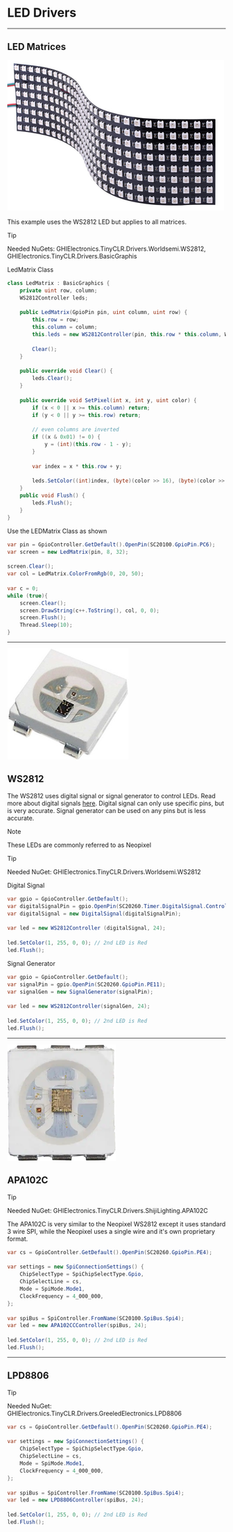 # LED Drivers

---

## LED Matrices

![LED Matrix](./images/ledmatrices.jpg)

This example uses the WS2812 LED but applies to all matrices.

> [!TIP]
> Needed NuGets: GHIElectronics.TinyCLR.Drivers.Worldsemi.WS2812, GHIElectronics.TinyCLR.Drivers.BasicGraphis

LedMatrix Class
```cs
class LedMatrix : BasicGraphics {
	private uint row, column;
	WS2812Controller leds;

	public LedMatrix(GpioPin pin, uint column, uint row) { 
		this.row = row;
		this.column = column;
		this.leds = new WS2812Controller(pin, this.row * this.column, WS2812Controller.DataFormat.rgb565);

		Clear();
	}

	public override void Clear() {
		leds.Clear();
	}

	public override void SetPixel(int x, int y, uint color) {
		if (x < 0 || x >= this.column) return;
		if (y < 0 || y >= this.row) return;

		// even columns are inverted
		if ((x & 0x01) != 0) {
			y = (int)(this.row - 1 - y);
		}

		var index = x * this.row + y;

		leds.SetColor((int)index, (byte)(color >> 16), (byte)(color >> 8), (byte)(color >> 0));
	}
	public void Flush() {
		leds.Flush();
	}
}
```
Use the LEDMatrix Class as shown

```cs
var pin = GpioController.GetDefault().OpenPin(SC20100.GpioPin.PC6);
var screen = new LedMatrix(pin, 8, 32);

screen.Clear();
var col = LedMatrix.ColorFromRgb(0, 20, 50);

var c = 0;
while (true){
    screen.Clear();
    screen.DrawString(c++.ToString(), col, 0, 0);
    screen.Flush();
    Thread.Sleep(10);
}
```
---

![WS2812](./images/WS2812.jpg)

## WS2812

The WS2812 uses digital signal or signal generator to control LEDs. Read more about digital signals [here](../tutorials/signal-control.md). Digital signal can only use specific pins, but is very accurate. Signal generator can be used on any pins but is less accurate. 

> [!Note]
> These LEDs are commonly referred to as Neopixel

> [!TIP]
> Needed NuGet: GHIElectronics.TinyCLR.Drivers.Worldsemi.WS2812

Digital Signal
```cs
var gpio = GpioController.GetDefault();
var digitalSignalPin = gpio.OpenPin(SC20260.Timer.DigitalSignal.Controller5.PA0);
var digitalSignal = new DigitalSignal(digitalSignalPin);

var led = new WS2812Controller (digitalSignal, 24);

led.SetColor(1, 255, 0, 0); // 2nd LED is Red
led.Flush();
```

Signal Generator
```cs
var gpio = GpioController.GetDefault();
var signalPin = gpio.OpenPin(SC20260.GpioPin.PE11);
var signalGen = new SignalGenerator(signalPin);

var led = new WS2812Controller(signalGen, 24);

led.SetColor(1, 255, 0, 0); // 2nd LED is Red
led.Flush();
```

---

![APA102C](./images/APA102C.png)

## APA102C

> [!TIP]
> Needed NuGet: GHIElectronics.TinyCLR.Drivers.ShijiLighting.APA102C

The APA102C is very similar to the Neopixel WS2812 except it uses standard 3 wire SPI, while the Neopixel uses a single wire and it's own proprietary format. 

```cs
var cs = GpioController.GetDefault().OpenPin(SC20260.GpioPin.PE4);

var settings = new SpiConnectionSettings() {
    ChipSelectType = SpiChipSelectType.Gpio,
    ChipSelectLine = cs,
    Mode = SpiMode.Mode1,
    ClockFrequency = 4_000_000,
};

var spiBus = SpiController.FromName(SC20100.SpiBus.Spi4);
var led = new APA102CCController(spiBus, 24);

led.SetColor(1, 255, 0, 0); // 2nd LED is Red
led.Flush();
```


---
## LPD8806

> [!TIP]
> Needed NuGet: GHIElectronics.TinyCLR.Drivers.GreeledElectronics.LPD8806

```cs
var cs = GpioController.GetDefault().OpenPin(SC20260.GpioPin.PE4);

var settings = new SpiConnectionSettings() {
    ChipSelectType = SpiChipSelectType.Gpio,
    ChipSelectLine = cs,
    Mode = SpiMode.Mode1,
    ClockFrequency = 4_000_000,
};

var spiBus = SpiController.FromName(SC20100.SpiBus.Spi4);
var led = new LPD8806Controller(spiBus, 24);

led.SetColor(1, 255, 0, 0); // 2nd LED is Red
led.Flush();
```


